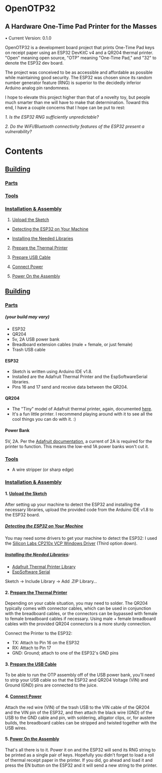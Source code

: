 # OpenOTP32
## A Hardware One-Time Pad Printer for the Masses

• Current Version: 0.1.0


OpenOTP32 is a development board project that prints One-Time Pad keys on receipt paper using an ESP32 DevKitC v4 and a QR204 thermal printer. "Open" meaning open source, "OTP" meaning "One-Time Pad," and "32" to denote the ESP32 dev board.

The project was conceived to be as accessible and affordable as possible while maintaining good security.
The ESP32 was chosen since its random number generator feature (RNG) is superior to the decidedly inferior Arduino analog pin randomness.

I hope to elevate this project higher than that of a novelty toy, but people much smarter than me will have to make that determination. Toward this end, I have a couple concerns that I hope can be put to rest:

*1. Is the ESP32 RNG sufficiently unpredictable?*

*2. Do the WiFi/Bluetooth connectivity features of the ESP32 present a vulnerability?*

# Contents
## [Building](https://github.com/emergencyrussell/OpenOTP32#building-1)
### [Parts](https://github.com/emergencyrussell/OpenOTP32#parts-1)
### [Tools](https://github.com/emergencyrussell/OpenOTP32#tools-1)
### <a name="instal-ass">[Installation & Assembly](#instal_ass)</a>
1. <a name="1-upsketch">[Upload the Sketch](#1_upsketch)</a>
  
  - <a name="1-1-detesp">[Detecting the ESP32 on Your Machine](#1_1_detesp)</a>
  
  - <a name="1-2-instalib">[Installing the Needed Libraries](#1_2_instalib)</a>

2. <a name="2-preprint">[Prepare the Thermal Printer](#2_preprint)</a>

3. <a name="3-prepusb">[Prepare USB Cable](#3_prepusb)</a>

4. <a name="4-conpow">[Connect Power](#4_conpow)</a>

5. <a name="5-powass">[Power On the Assembly](#5_powass)</a>

## [Building](https://github.com/emergencyrussell/OpenOTP32#building)
### [Parts](https://github.com/emergencyrussell/OpenOTP32#parts)
##### (your build may vary)
- ESP32
- QR204
- 5v, 2A USB power bank
- Breadboard extension cables (male + female, or just female)
- Trash USB cable

#### ESP32
- Sketch is written using Arduino IDE v1.8.
- Installed are the Adafruit Thermal Printer and the EspSoftwareSerial libraries.
- Pins 16 and 17 send and receive data between the QR204.

#### QR204
- The "Tiny" model of Adafruit thermal printer, again, documented [here](https://cdn-learn.adafruit.com/downloads/pdf/mini-thermal-receipt-printer.pdf).
- It's a fun little printer. I recommend playing around with it to see all the cool things you can do with it. :)

#### Power Bank
5V, 2A. Per the [Adafruit documentation](https://cdn-learn.adafruit.com/downloads/pdf/mini-thermal-receipt-printer.pdf), a current of 2A is required for the printer to function. This means the low-end 1A power banks won't cut it.

### [Tools](https://github.com/emergencyrussell/OpenOTP32#tools)
- A wire stripper (or sharp edge)

### <a name="instal-ass">[Installation & Assembly](#instal_ass)</a>

#### 1. <a name="1_upsketch">[Upload the Sketch](#1-upsketch)</a>
After setting up your machine to detect the ESP32 and installing the necessary libraries, upload the provided code from the Arduino IDE v1.8 to the ESP32 board.

##### <a name="1_1_detesp">[Detecting the ESP32 on Your Machine](#1-1-detesp)</a>
You may need some drivers to get your machine to detect the ESP32: I used the [Silicon Labs CP210x VCP Windows Driver](https://www.silabs.com/developers/usb-to-uart-bridge-vcp-drivers?tab=downloads) (Third option down).

##### <a name="1_2_instalib">[Installing the Needed Libraries](#1-2-instalib):

- [Adafruit Thermal Printer Library](https://github.com/adafruit/Adafruit-Thermal-Printer-Library)
- [EspSoftware Serial](https://github.com/plerup/espsoftwareserial)

Sketch -> Include Library -> Add .ZIP Library…

#### 2. <a name="2_preprint">[Prepare the Thermal Printer](#2-preprint)</a>

Depending on your cable situation, you may need to solder. The QR204 typically comes with connector cables, which can be used in conjunction with the breadboard cables, or the connectors can be bypassed with female to female breadboard cables if necessary. Using male + female breadboard cables with the provided QR204 connectors is a more sturdy connection.

Connect the Printer to the ESP32:

- TX: Attach to Pin 16 on the ESP32
- RX: Attach to Pin 17
- GND: Ground; attach to one of the ESP32's GND pins

#### 3. <a name="3_prepusb">[Prepare the USB Cable](#3-prepusb)</a>

To be able to run the OTP assembly off of the USB power bank, you'll need to strip your USB cable so that the ESP32 and QR204 Voltage (VIN) and Ground (GND) pins are connected to the juice. 

#### 4. <a name="4_conpow">[Connect Power](#4-conpow)</a>

Attach the red wire (VIN) of the trash USB to the VIN cable of the QR204 and the VIN pin of the ESP32, and then attach the black wire (GND) of the USB to the GND cable and pin, with soldering, alligator clips, or, for austere builds, the breadboard cables can be stripped and twisted together with the USB wires. 

#### 5. <a name="5_powass">[Power On the Assembly](#5-powass)</a>

That's all there is to it. Power it on and the ESP32 will send its RNG string to be printed as a single pair of keys. Hopefully you didn't forget to load a roll of thermal receipt paper in the printer. If you did, go ahead and load it and press the EN button on the ESP32 and it will send a new string to the printer.